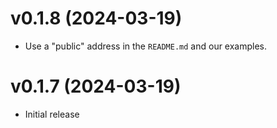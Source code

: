 # v0.1.8 (2024-03-19)

* Use a "public" address in the `README.md` and our examples.

# v0.1.7 (2024-03-19)
* Initial release
